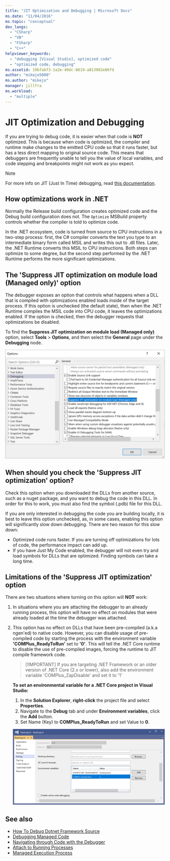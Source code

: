 ```yaml
---
title: "JIT Optimization and Debugging | Microsoft Docs"
ms.date: "11/04/2016"
ms.topic: "conceptual"
dev_langs:
  - "CSharp"
  - "VB"
  - "FSharp"
  - "C++"
helpviewer_keywords:
  - "debugging [Visual Studio], optimized code"
  - "optimized code, debugging"
ms.assetid: 19bfabf3-1a2e-49dc-8819-a813982e86fd
author: "mikejo5000"
ms.author: "mikejo"
manager: jillfra
ms.workload:
  - "multiple"
---
```

# JIT Optimization and Debugging
If you are trying to debug code, it is easier when that code is **NOT** optimized. This is because when code is optimized, the compiler and runtime make changes to the emitted CPU code so that it runs faster, but has a less direct mapping to original source code. This means that debuggers are frequently unable to tell you the value of local variables, and code stepping and breakpoints might not work as you expect.

> [!NOTE]
> For more info on JIT (Just In Time) debugging, read [this documentation](../debugger/debug-using-the-just-in-time-debugger.md).

## How optimizations work in .NET 
Normally the Release build configuration creates optimized code and the Debug build configuration does not. The `Optimize` MSBuild property controls whether the compiler is told to optimize code.

In the .NET ecosystem, code is turned from source to CPU instructions in a two-step process: first, the C# compiler converts the text you type to an intermediate binary form called MSIL and writes this out to .dll files. Later, the .NET Runtime converts this MSIL to CPU instructions. Both steps can optimize to some degree, but the second step performed by the .NET Runtime performs the more significant optimizations.

## The 'Suppress JIT optimization on module load (Managed only)' option
The debugger exposes an option that controls what happens when a DLL that is compiled with optimizations enabled loads inside of the target process. If this option is unchecked (the default state), then when the .NET Runtime compiles the MSIL code into CPU code, it leaves the optimizations enabled. If the option is checked, then the debugger requests that optimizations be disabled.

To find the **Suppress JIT optimization on module load (Managed only)** option, select **Tools** > **Options**, and then select the **General** page under the **Debugging** node.

![Suppress JIT Optimization](../debugger/media/suppress-jit-tool-options.PNG "Suppress JIT Optimization")

## When should you check the 'Suppress JIT optimization' option?
Check this option when you downloaded the DLLs from another source, such as a nuget package, and you want to debug the code in this DLL. In order for this to work, you must also find the symbol (.pdb) file for this DLL.

If you are only interested in debugging the code you are building locally, it is best to leave this option unchecked, as, in some cases, enabling this option will significantly slow down debugging. There are two reason for this slow down:

* Optimized code runs faster. If you are turning off optimizations for lots of code, the performance impact can add up.
* If you have Just My Code enabled, the debugger will not even try and load symbols for DLLs that are optimized. Finding symbols can take a long time.

## Limitations of the 'Suppress JIT optimization' option 
There are two situations where turning on this option will **NOT** work:

1. In situations where you are attaching the debugger to an already running process, this option will have no effect on modules that were already loaded at the time the debugger was attached.
2. This option has no effect on DLLs that have been pre-compiled (a.k.a ngen'ed) to native code. However, you can disable usage of pre-compiled code by starting the process with the environment variable **'COMPlus_ReadyToRun'** set to **'0'**. This will tell the .NET Core runtime to disable the use of pre-compiled images, forcing the runtime to JIT compile framework code. 

    > [!IMPORTANT] If you are targeting .NET Framework or an older version of .NET Core (2.x or lower), also add the environment variable 'COMPlus_ZapDisable' and set it to '1'

    **To set an environmental variable for a .NET Core project in Visual Studio:**
    1. In the **Solution Explorer**, **right-click** the project file and select **Properties**.
    2. Navigate to the **Debug** tab and under **Environment variables**, click the **Add** button.
    3. Set Name (Key) to **COMPlus_ReadyToRun** and set Value to **0**.

    ![Set COMPlus_ReadyToRun environment variable](../debugger/media/env-variables-debug-menu.PNG "Set COMPlus_ReadyToRun environment variable")

## See also
- [How To Debug Dotnet Framework Source](../debugger/how-to-debug-dotnet-framework-source.md)
- [Debugging Managed Code](../debugger/debugging-managed-code.md)
- [Navigating through Code with the Debugger](../debugger/navigating-through-code-with-the-debugger.md)
- [Attach to Running Processes](../debugger/attach-to-running-processes-with-the-visual-studio-debugger.md)
- [Managed Execution Process](/dotnet/standard/managed-execution-process)
